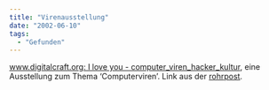 ```yaml
---
title: "Virenausstellung"
date: "2002-06-10"
tags:
  - "Gefunden"
---
```


[www.digitalcraft.org: I love you - computer\_viren\_hacker\_kultur](http://www.digitalcraft.org/index.php?artikel_id=237), eine Ausstellung zum Thema ‘Computerviren’.
Link aus der [rohrpost](http://mikro.org/rohrpost/).
